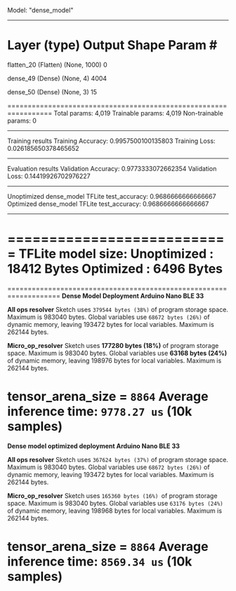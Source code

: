Model: "dense_model"
_________________________________________________________________
 Layer (type)                Output Shape              Param #   
=================================================================
 flatten_20 (Flatten)        (None, 1000)              0         
                                                                 
 dense_49 (Dense)            (None, 4)                 4004      
                                                                 
 dense_50 (Dense)            (None, 3)                 15        
                                                                 
=================================================================
Total params: 4,019
Trainable params: 4,019
Non-trainable params: 0
_________________________________________________________________

Training results
Training Accuracy: 0.9957500100135803
Training Loss: 0.026185650378465652
_________________________________________________________________

Evaluation results
Validation Accuracy: 0.9773333072662354
Validation Loss: 0.14419926702976227
_________________________________________________________________

Unoptimized dense_model TFLite test_accuracy: 0.9686666666666667
Optimized dense_model TFLite test_accuracy: 0.9686666666666667
_________________________________________________________________

===========================
**TFLite model size:**
Unoptimized : 18412 Bytes
Optimized : 6496 Bytes
===========================

===================================================================
**Dense Model Deployment Arduino Nano BLE 33**

**All ops resolver**
Sketch uses `379544 bytes (38%)` of program storage space. Maximum is 983040 bytes.
Global variables use `68672 bytes (26%)` of dynamic memory, leaving 193472 bytes for local variables. Maximum is 262144 bytes.

**Micro_op_resolver**
Sketch uses **177280 bytes (18%)** of program storage space. Maximum is 983040 bytes.
Global variables use **63168 bytes (24%)** of dynamic memory, leaving 198976 bytes for local variables. Maximum is 262144 bytes.

tensor_arena_size = `8864`
Average inference time: `9778.27 us` (10k samples)
=======================================================================
**Dense model optimized deployment Arduino Nano BLE 33**

**All ops resolver**
Sketch uses `367624 bytes (37%)` of program storage space. Maximum is 983040 bytes.
Global variables use `68672 bytes (26%)` of dynamic memory, leaving 193472 bytes for local variables. Maximum is 262144 bytes.

**Micro_op_resolver**
Sketch uses `165360 bytes (16%) `of program storage space. Maximum is 983040 bytes.
Global variables use `63176 bytes (24%)` of dynamic memory, leaving 198968 bytes for local variables. Maximum is 262144 bytes.

tensor_arena_size = `8864`
Average inference time: `8569.34 us` (10k samples)
========================================================================
